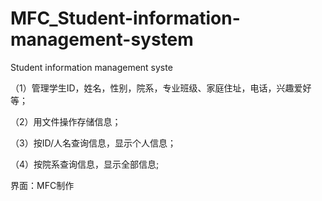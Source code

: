 # MFC_Student-information-management-system
Student information management syste

（1）管理学生ID，姓名，性别，院系，专业班级、家庭住址，电话，兴趣爱好等；

（2）用文件操作存储信息；

（3）按ID/人名查询信息，显示个人信息；

（4）按院系查询信息，显示全部信息;

界面：MFC制作
